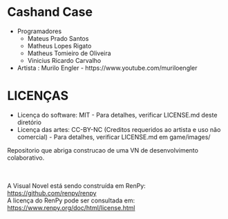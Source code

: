 # Cashand Case

<ul>
<li>
Programadores
<ul>
<li>Mateus Prado Santos</li>
<li>Matheus Lopes Rigato</li>
<li>Matheus Tomieiro de Oliveira</li>
<li>Vinicius Ricardo Carvalho</li>
</ul>
</li>
<li>Artista : Murilo Engler - https://www.youtube.com/muriloengler</li>
</ul>



<h1>LICENÇAS</h1>
<ul>
<li>Licença do software: MIT - Para detalhes, verificar LICENSE.md deste diretório</li>
<li>Licença das artes: CC-BY-NC (Creditos requeridos ao artista e uso não comercial) - Para detalhes, verificar LICENSE.md em game/images/</li>
</ul>



Repositorio que abriga construcao de uma VN de desenvolvimento colaborativo.

<br><br>
A Visual Novel está sendo construída em RenPy: https://github.com/renpy/renpy<br>
A licença do RenPy pode ser consultada em: https://www.renpy.org/doc/html/license.html

